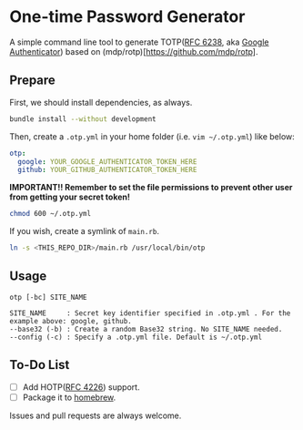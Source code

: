 # One-time Password Generator

A simple command line tool to generate TOTP([RFC 6238](https://tools.ietf.org/html/rfc6238), aka [Google Authenticator](https://en.wikipedia.org/wiki/Google_Authenticator)) based on (mdp/rotp)[https://github.com/mdp/rotp].

## Prepare

First, we should install dependencies, as always.

```bash
bundle install --without development
```

Then, create a `.otp.yml` in your home folder (i.e. `vim ~/.otp.yml`) like below:

```yaml
otp:
  google: YOUR_GOOGLE_AUTHENTICATOR_TOKEN_HERE
  github: YOUR_GITHUB_AUTHENTICATOR_TOKEN_HERE
```

**IMPORTANT!! Remember to set the file permissions to prevent other user from getting your secret token!**

```bash
chmod 600 ~/.otp.yml
```

If you wish, create a symlink of `main.rb`.

```bash
ln -s <THIS_REPO_DIR>/main.rb /usr/local/bin/otp
```

## Usage

```
otp [-bc] SITE_NAME

SITE_NAME     : Secret key identifier specified in .otp.yml . For the example above: google, github.
--base32 (-b) : Create a random Base32 string. No SITE_NAME needed.
--config (-c) : Specify a .otp.yml file. Default is ~/.otp.yml
```


## To-Do List

- [ ] Add HOTP([RFC 4226](https://tools.ietf.org/html/rfc4226)) support.
- [ ] Package it to [homebrew](http://brew.sh).

Issues and pull requests are always welcome.
